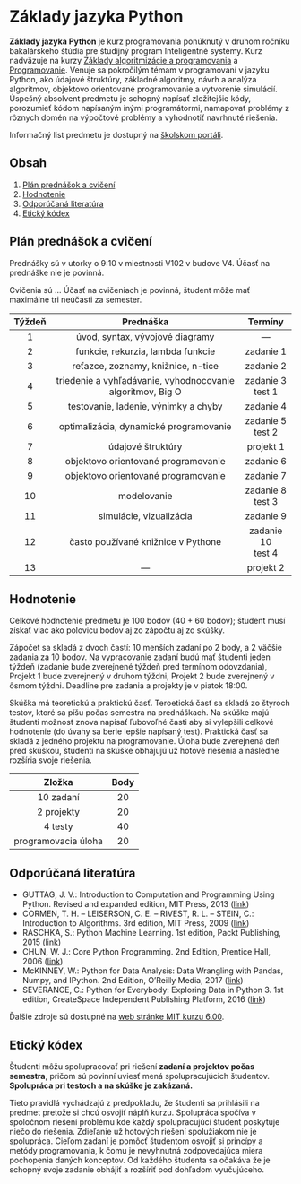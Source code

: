 # Základy jazyka Python

**Základy jazyka Python** je kurz programovania ponúknutý v druhom ročníku bakalárskeho štúdia pre študijný program Inteligentné systémy. Kurz nadväzuje na kurzy [Základy algoritmizácie a programovania](https://kurzy.kpi.fei.tuke.sk/zap/) a [Programovanie](https://kurzy.kpi.fei.tuke.sk/pvjc/). Venuje sa pokročilým témam v programovaní v jazyku Python, ako údajové štruktúry, základné algoritmy, návrh a analýza algoritmov, objektovo orientované programovanie a vytvorenie simulácií. Úspešný absolvent predmetu je schopný napísať zložitejšie kódy, porozumieť kódom napísaným inými programátormi, namapovať problémy z rôznych domén na výpočtové problémy a vyhodnotiť navrhnuté riešenia.

Informačný list predmetu je dostupný na [školskom portáli](https://maisportal.tuke.sk/portal/studijneProgramy.mais).

## Obsah
1. [Plán prednášok a cvičení](#plan)
2. [Hodnotenie](#grading)
    <!--
    1. [Zadania](#problem-sets)
    2. [Projekty](#assignments)
    3. [Skúška](#exam)
    -->
3. [Odporúčaná literatúra](#textbooks)
4. [Etický kódex](#collaboration)

## Plán prednášok a cvičení <a name="plan"></a>

Prednášky sú v utorky o 9:10 v miestnosti V102 v budove V4. Účasť na prednáške nie je povinná.

Cvičenia sú ... Účasť na cvičeniach je povinná, študent môže mať maximálne tri neúčasti za semester.

| Týždeň |                          Prednáška                         |        Termíny       |
|:------:|:----------------------------------------------------------:|:--------------------:|
| 1      |               úvod, syntax, vývojové diagramy              |           —          |
| 2      |              funkcie, rekurzia, lambda funkcie             |       zadanie 1      |
| 3      |             reťazce, zoznamy, knižnice, n-tice             |       zadanie 2      |
| 4      | triedenie a vyhľadávanie, vyhodnocovanie algoritmov, Big O |  zadanie 3<br>test 1 |
| 5      |            testovanie, ladenie, výnimky a chyby            |       zadanie 4      |
| 6      |           optimalizácia, dynamické programovanie           |  zadanie 5<br>test 2 |
| 7      |                      údajové štruktúry                     |       projekt 1      |
| 8      |             objektovo orientované programovanie            |       zadanie 6      |
| 9      |             objektovo orientované programovanie            |       zadanie 7      |
| 10     |                         modelovanie                        |  zadanie 8<br>test 3 |
| 11     |                   simulácie, vizualizácia                  |       zadanie 9      |
| 12     |             často používané knižnice v Pythone             | zadanie 10<br>test 4 |
| 13     |                              —                             |       projekt 2      |

## Hodnotenie <a name="grading"></a>

Celkové hodnotenie predmetu je 100 bodov (40 + 60 bodov); študent musí získať viac ako polovicu bodov aj zo zápočtu aj zo skúšky.

Zápočet sa skladá z dvoch častí: 10 menších zadaní po 2 body, a 2 väčšie zadania za 10 bodov. Na vypracovanie zadaní budú mať študenti jeden týždeň (zadanie bude zverejnené týždeň pred termínom odovzdania), Projekt 1 bude zverejnený v druhom týždni, Projekt 2 bude zverejnený v ôsmom týždni. Deadline pre zadania a projekty je v piatok 18:00.

Skúška má teoretickú a praktickú časť. Teroetická časť sa skladá zo štyroch testov, ktoré sa píšu počas semestra na prednáškach. Na skúške majú študenti možnosť znova napísať ľubovoľné časti aby si vylepšili celkové hodnotenie (do úvahy sa berie lepšie napísaný test). Praktická časť sa skladá z jedného projektu na programovanie. Úloha bude zverejnená deň pred skúškou, študenti na skúške obhajujú už hotové riešenia a následne rozšíria svoje riešenia.

|        Zložka       | Body |
|:-------------------:|:----:|
|      10 zadaní      |  20  |
|      2 projekty     |  20  |
|       4 testy       |  40  |
| programovacia úloha |  20  |

<!--
### Zadania <a name="problem-sets"></a>

### Projekty <a name="assignments"></a>

### Skúška <a name="exam"></a>
-->

## Odporúčaná literatúra <a name="textbooks"></a>

* GUTTAG, J. V.: Introduction to Computation and Programming Using Python. Revised and expanded edition, MIT Press, 2013 ([link](https://doc.lagout.org/programmation/python/Introduction%20to%20Computation%20and%20Programming%20using%20Python%20%28rev.%20ed.%29%20%5BGuttag%202013-08-09%5D.pdf))
* CORMEN, T. H. – LEISERSON, C. E. – RIVEST, R. L. – STEIN, C.: Introduction to Algorithms. 3rd edition, MIT Press, 2009 ([link](https://ms.sapientia.ro/~kasa/Algorithms_3rd.pdf))
* RASCHKA, S.: Python Machine Learning. 1st edition, Packt Publishing, 2015 ([link](https://www.amazon.com/Python-Machine-Learning-scikit-learn-TensorFlow-ebook/dp/B0742K7HYF))
* CHUN, W. J.: Core Python Programming. 2nd Edition, Prentice Hall, 2006 ([link](https://www.amazon.com/Core-Python-Programming-Wesley-Chun/dp/0132269937))
* McKINNEY, W.: Python for Data Analysis: Data Wrangling with Pandas, Numpy, and IPython. 2nd Edition, O’Reilly Media, 2017 ([link](https://www.amazon.com/Python-Data-Analysis-Wrangling-IPython/dp/1491957662))
* SEVERANCE, C.: Python for Everybody: Exploring Data in Python 3. 1st edition, CreateSpace Independent Publishing Platform, 2016 ([link](https://www.amazon.com/Python-Everybody-Exploring-Data/dp/1530051126))

Ďalšie zdroje sú dostupné na [web stránke MIT kurzu 6.00](https://ocw.mit.edu/courses/electrical-engineering-and-computer-science/6-00-introduction-to-computer-science-and-programming-fall-2008/index.htm).

## Etický kódex <a name="collaboration"></a>
Študenti môžu spolupracovať pri riešení **zadaní a projektov počas semestra**, pričom sú povinní uviesť mená spolupracujúcich študentov. **Spolupráca pri testoch a na skúške je zakázaná.**

Tieto pravidlá vychádzajú z predpokladu, že študenti sa prihlásili na predmet pretože si chcú osvojiť náplň kurzu. Spolupráca spočíva v spoločnom riešení problému kde každý spolupracujúci študent poskytuje niečo do riešenia. Zdieľanie už hotových riešení spolužiakom nie je spolupráca. Cieľom zadaní je pomôcť študentom osvojiť si princípy a metódy programovania, k čomu je nevyhnutná zodpovedajúca miera pochopenia daných konceptov. Od každého študenta sa očakáva že je schopný svoje zadanie obhájiť a rozšíriť pod dohľadom vyučujúceho.
